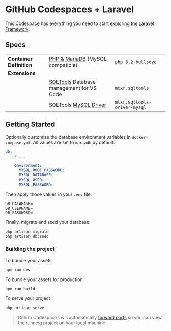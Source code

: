 # GitHub Codespaces + Laravel

This Codespace has everything you need to start exploring the [Laravel Framework](https://laravel.com/).

## Specs

||||
| - | - | - |
| **Container Definition** | [PHP & MariaDB](https://github.com/microsoft/vscode-dev-containers/tree/main/containers/php-mariadb) (MySQL compatible) | `php 8.2-bullseye` |
| **Extensions** |||
|| [SQLTools](https://vscode-sqltools.mteixeira.dev/en/home/) Database management for VS Code | `mtxr.sqltools` |
| | SQLTools [MySQL Driver](https://vscode-sqltools.mteixeira.dev/en/drivers/my-sql/) | `mtxr.sqltools-driver-mysql` |

## Getting Started

Optionally customize the database environment variables in `docker-compose.yml`. All values are set to `mariadb` by default:

```yml
db:
    # ...

    environment:
      MYSQL_ROOT_PASSWORD:
      MYSQL_DATABASE:
      MYSQL_USER:
      MYSQL_PASSWORD:
```

Then apply those values in your `.env` file:

```env
DB_DATABASE=
DB_USERNAME=
DB_PASSWORD=
```

Finally, migrate and seed your database:

```sh
php artisan migrate
php artisan db:seed
```

### Building the project

To bundle your assets

```sh
npm run dev
```

To bundle your assets for production

```sh
npm run build
```

To serve your project

```sh
php artisan serve
```
> Github Codespaces will automatically [forward ports](https://docs.github.com/en/codespaces/developing-in-codespaces/forwarding-ports-in-your-codespace) so you can view the running project on your local machine.
